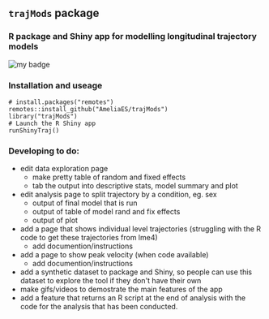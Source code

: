 ## `trajMods` package

### R package and Shiny app for modelling longitudinal trajectory models

<!-- badges: start -->
![my badge](https://badgen.net/badge/Status/In%20Development/orange)
<!-- badges: end -->

### Installation and useage

```{r eval=FALSE}
# install.packages("remotes")
remotes::install_github("AmeliaES/trajMods")
library("trajMods")
# Launch the R Shiny app
runShinyTraj()
```

### Developing to do:

- edit data exploration page
  - make pretty table of random and fixed effects
  - tab the output into descriptive stats, model summary and plot
- edit analysis page to split trajectory by a condition, eg. sex
  - output of final model that is run
  - output of table of model rand and fix effects
  - output of plot
- add a page that shows individual level trajectories (struggling with the R code to get these trajectories from lme4)
  - add documention/instructions
- add a page to show peak velocity (when code available)
  - add documention/instructions
- add a synthetic dataset to package and Shiny, so people can use this dataset to explore the tool if they don't have their own
- make gifs/videos to demostrate the main features of the app
- add a feature that returns an R script at the end of analysis with the code for the analysis that has been conducted.


